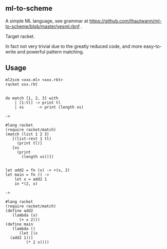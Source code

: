 ## ml-to-scheme

A simple ML language, see grammar at https://github.com/thautwarm/ml-to-scheme/blob/master/yesml.rbnf .

Target racket.

In fact not very trivial due to the greatly reduced code, and more easy-to-write and powerful
pattern matching.

## Usage

```
ml2scm <xxx.ml> <xxx.rkt>
racket xxx.rkt
```

##
```
do match [1, 2, 3] with
    | [1:tl] -> print tl
    | xs      -> print (length xs)

->

#lang racket
(require racket/match)
(match (list 1 2 3)
   [(list-rest 1 tl)
     (print tl)]
   [xs
     (print
       (length xs))])


let add2 = fn (x) -> +(x, 2)
let main = fn () ->
    let x = add2 1
    in *(2, x)

->

#lang racket
(require racket/match)
(define add2
   (lambda (x)
      (+ x 2)))
(define main
   (lambda ()
      (let [(x
  (add2 1))]
         (* 2 x))))
```